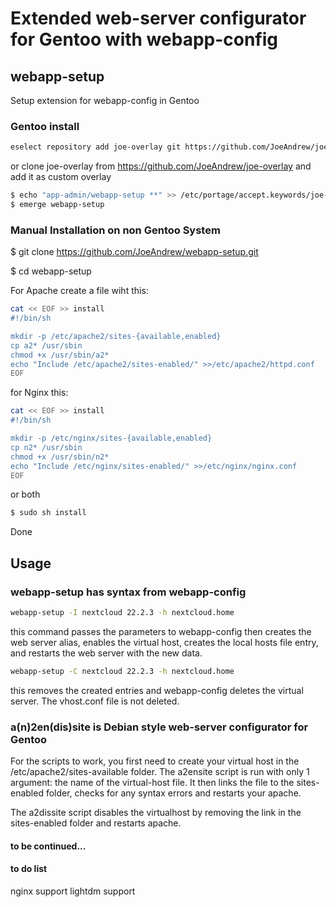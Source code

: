 Extended web-server configurator for Gentoo with webapp-config
==============================================================

## webapp-setup

Setup extension for webapp-config in Gentoo

### Gentoo install

```bash
eselect repository add joe-overlay git https://github.com/JoeAndrew/joe-overlay
```

or clone joe-overlay from https://github.com/JoeAndrew/joe-overlay and add it as custom overlay

```bash
$ echo "app-admin/webapp-setup **" >> /etc/portage/accept.keywords/joe-overlay
$ emerge webapp-setup
```

### Manual Installation on non Gentoo System

$ git clone https://github.com/JoeAndrew/webapp-setup.git

$ cd webapp-setup

For Apache create a file wiht this:

```bash
cat << EOF >> install
#!/bin/sh

mkdir -p /etc/apache2/sites-{available,enabled}
cp a2* /usr/sbin
chmod +x /usr/sbin/a2*
echo "Include /etc/apache2/sites-enabled/" >>/etc/apache2/httpd.conf
EOF
```
for Nginx this:

```bash
cat << EOF >> install
#!/bin/sh

mkdir -p /etc/nginx/sites-{available,enabled}
cp n2* /usr/sbin
chmod +x /usr/sbin/n2*
echo "Include /etc/nginx/sites-enabled/" >>/etc/nginx/nginx.conf
EOF
```
or both
```bash
$ sudo sh install
```

Done

## Usage

### webapp-setup has syntax from webapp-config

```bash
webapp-setup -I nextcloud 22.2.3 -h nextcloud.home
```

this command passes the parameters to webapp-config then creates the web server alias, enables the virtual host, creates the local hosts file entry, and restarts the web server with the new data.

```bash
webapp-setup -C nextcloud 22.2.3 -h nextcloud.home
```

this removes the created entries and webapp-config deletes the virtual server. The vhost.conf file is not deleted.

### a(n)2en(dis)site is Debian style web-server configurator for Gentoo

For the scripts to work, you first need to create your virtual host in the /etc/apache2/sites-available folder.
The a2ensite script is run with only 1 argument: the name of the virtual-host file. It then links the file to the sites-enabled folder, checks for any syntax errors and restarts your apache.

The a2dissite script disables the virtualhost by removing the link in the sites-enabled folder and restarts apache.

#### to be continued...
#### to do list

nginx support
lightdm support

